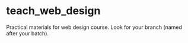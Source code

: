 # teach_web_design
Practical materials for web design course. Look for your branch (named after your batch).

